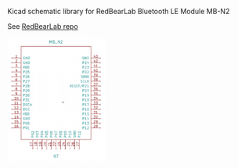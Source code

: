 Kicad schematic library for RedBearLab Bluetooth LE Module MB-N2

See [RedBearLab repo](https://github.com/redbear/nRF5x)

<img src=image.png alt="image" style="width: 200px;" />
